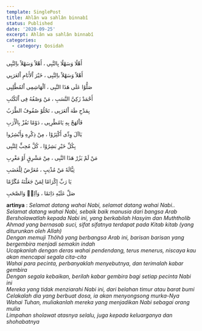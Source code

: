 ```yaml
---
template: SinglePost
title: Ahlân wa sahlân binnabî
status: Published
date: '2020-09-25'
excerpt: Ahlân wa sahlân binnabî
categories:
  - category: Qosidah
---
```



أَهْلًا وَسَهْلًا بِالنَّبِي ، أَهْلاً وَسَهْلاً باِلنَّبِى      

أَهْلاً وَسَهْلاً باِلنَّبِى ، خَيْرَ اْلأَنَامِ اْلعَرَبِي    

صَلُّوْا عَلَی هَذَا النَّبِی ، اَلْهَاشِمِی اْلمُطَّلِبِی  

أَحْمَدْ زَکِيَّ النَّسَبِ ، مَنْ وَصْفُهُ فِی اْلکُتُبِ  

بِمَدْحِ طَهَ اْلعَرَبِی ، تَحْلُوْ صُفُوفُ الطَّرَبُ  

فَاْلهَجْ بِهِ يَامُطْرِبِی ، دَوْمًا تَفُزْ بِالْأَرَبِ  

يَاآلَ وِدِّی أَکْثِرُوْا ، مِنْ ذِکْرِهِ وَأَبْشِرُوا  

بِکُلِّ خَيْرِ بَشِرُوْا ، کُلَّ مُحِبٍّ لِلنَّبِی  

مَنْ لَمْ يَزُرْ هَذَا النَّبِى ، مِنْ مَشْرِقٍ أَوْ مَغْرِبِ  

تِبًّالَهٗ مَنْ مُذْنِبٍ ، مُعَرَّضٌ لِلْغَضَبِ  

يَا رَبِّ إِکْرَامًا لِمَنْ جَعَلْتَهُ مُگَرَّمًا  

صَلِّ عَلَيْهِ دَاِئمًا ، وَآلِهٖ وَالصَّحَبِ  

**artinya** :
_Selamat datang wahai Nabi, selamat datang wahai Nabi.._\
_Selamat datang wahai Nabi, sebaik baik manusia dari bangsa Arab_\
_Bersholawatlah kepada Nabi ini, yang berkabilah Hasyim dan Muththolib_\
_Ahmad yang bernasab suci, sifat sifatnya terdapat pada Kitab kitab (yang diturunkan oleh Allah)_\
_Dengan memuji Thôhâ yang berbangsa Arab ini, barisan barisan yang bergembira menjadi semakin indah_\
_Ucapkanlah dengan deras wahai pendendang, terus menerus, niscaya kau akan mencapai segala cita-cita_\
_Wahai para pecinta, perbanyaklah menyebutnya, dan terimalah kabar gembira_\
_Dengan segala kebaikan, berilah kabar gembira bagi setiap pecinta Nabi ini_\
_Mereka yang tidak menziarahi Nabi ini, dari belahan timur atau barat bumi_\
_Celakalah dia yang berbuat dosa, ia akan menyongsong murka-Nya_\
_Wahai Tuhan, muliakanlah mereka yang menjadikan Nabi sebagai orang mulia_\
_Limpahan sholawat atasnya selalu, juga kepada keluarganya dan shohabatnya_

